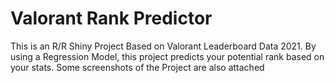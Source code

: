 # Valorant Rank Predictor
 
This is an R/R Shiny  Project Based on Valorant Leaderboard Data 2021. By using a Regression Model, this project predicts your potential rank based on your stats. Some screenshots of the Project are also attached
